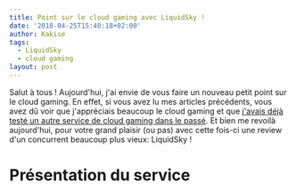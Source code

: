 ```yaml
---
title: Point sur le cloud gaming avec LiquidSky !
date: '2018-04-25T15:40:18+02:00'
author: Kakise
tags:
  - LiquidSky
  - cloud gaming
layout: post
---
```

Salut à tous ! Aujourd'hui, j'ai envie de vous faire un nouveau petit point sur le cloud gaming. En effet, si vous avez lu mes articles précédents, vous avez dû voir que j'appréciais beaucoup le cloud gaming et que [j'avais déjà testé un autre service de cloud gaming dans le passé](https://kakise.me/2017/09/13/snoost-gaming-de-qualite/). Et bien me revoilà aujourd'hui, pour votre grand plaisir (ou pas) avec cette fois-ci une review d'un concurrent beaucoup plus vieux: LiquidSky !

# Présentation du service
